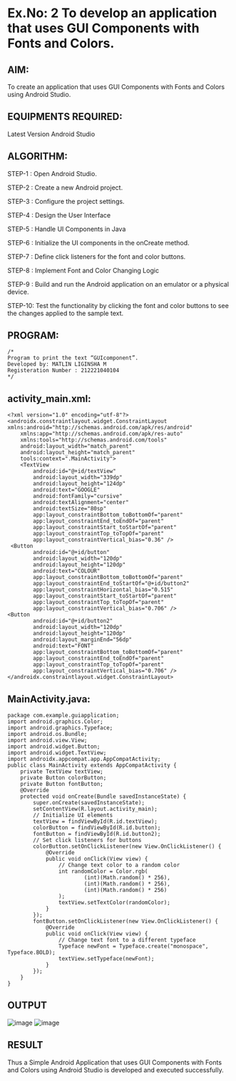 # Ex.No: 2 To develop an application that uses GUI Components with Fonts and Colors. 
## AIM:
To create an application that uses GUI Components with Fonts and Colors using Android Studio.
## EQUIPMENTS REQUIRED:
Latest Version Android Studio
## ALGORITHM:
STEP-1 : Open Android Studio.

STEP-2 : Create a new Android project.

STEP-3 : Configure the project settings.

STEP-4 : Design the User Interface

STEP-5 : Handle UI Components in Java

STEP-6 : Initialize the UI components in the onCreate method.

STEP-7 : Define click listeners for the font and color buttons.

STEP-8 : Implement Font and Color Changing Logic

STEP-9 : Build and run the Android application on an emulator or a physical device.

STEP-10: Test the functionality by clicking the font and color buttons to see the changes applied to the sample text.
## PROGRAM:
```
/*
Program to print the text “GUIcomponent”.
Developed by: MATLIN LIGINSHA M
Registeration Number : 212221040104
*/
```
## activity_main.xml:
```
<?xml version="1.0" encoding="utf-8"?> 
<androidx.constraintlayout.widget.ConstraintLayout 
xmlns:android="http://schemas.android.com/apk/res/android" 
    xmlns:app="http://schemas.android.com/apk/res-auto" 
    xmlns:tools="http://schemas.android.com/tools" 
    android:layout_width="match_parent" 
    android:layout_height="match_parent" 
    tools:context=".MainActivity">  
    <TextView 
        android:id="@+id/textView" 
        android:layout_width="339dp" 
        android:layout_height="124dp" 
        android:text="GOOGLE" 
        android:fontFamily="cursive" 
        android:textAlignment="center" 
        android:textSize="80sp" 
        app:layout_constraintBottom_toBottomOf="parent" 
        app:layout_constraintEnd_toEndOf="parent" 
        app:layout_constraintStart_toStartOf="parent" 
        app:layout_constraintTop_toTopOf="parent" 
        app:layout_constraintVertical_bias="0.36" />
 <Button 
        android:id="@+id/button" 
        android:layout_width="120dp" 
        android:layout_height="120dp" 
        android:text="COLOUR" 
        app:layout_constraintBottom_toBottomOf="parent" 
        app:layout_constraintEnd_toStartOf="@+id/button2" 
        app:layout_constraintHorizontal_bias="0.515" 
        app:layout_constraintStart_toStartOf="parent" 
        app:layout_constraintTop_toTopOf="parent" 
        app:layout_constraintVertical_bias="0.706" />
<Button 
        android:id="@+id/button2" 
        android:layout_width="120dp" 
        android:layout_height="120dp" 
        android:layout_marginEnd="56dp" 
        android:text="FONT" 
        app:layout_constraintBottom_toBottomOf="parent" 
        app:layout_constraintEnd_toEndOf="parent" 
        app:layout_constraintTop_toTopOf="parent" 
        app:layout_constraintVertical_bias="0.706" /> 
</androidx.constraintlayout.widget.ConstraintLayout>
```
## MainActivity.java:
```
package com.example.guiapplication;  
import android.graphics.Color; 
import android.graphics.Typeface; 
import android.os.Bundle; 
import android.view.View;                                                                                                                               
import android.widget.Button; 
import android.widget.TextView; 
import androidx.appcompat.app.AppCompatActivity; 
public class MainActivity extends AppCompatActivity {  
    private TextView textView; 
    private Button colorButton; 
    private Button fontButton;  
    @Override 
    protected void onCreate(Bundle savedInstanceState) { 
        super.onCreate(savedInstanceState); 
        setContentView(R.layout.activity_main);  
        // Initialize UI elements 
        textView = findViewById(R.id.textView); 
        colorButton = findViewById(R.id.button); 
        fontButton = findViewById(R.id.button2);  
        // Set click listeners for buttons 
        colorButton.setOnClickListener(new View.OnClickListener() { 
            @Override 
            public void onClick(View view) { 
                // Change text color to a random color 
                int randomColor = Color.rgb( 
                        (int)(Math.random() * 256), 
                        (int)(Math.random() * 256), 
                        (int)(Math.random() * 256) 
                );                         
                textView.setTextColor(randomColor); 
            } 
        });  
        fontButton.setOnClickListener(new View.OnClickListener() { 
            @Override 
            public void onClick(View view) { 
                // Change text font to a different typeface 
                Typeface newFont = Typeface.create("monospace", Typeface.BOLD); 
                textView.setTypeface(newFont); 
            } 
        }); 
    } 
} 
```
## OUTPUT
![image](https://github.com/MatlinLiginsha/Mobile-Application-Development/assets/143495913/4875229e-3667-44b7-aeee-2d62773a7510)
![image](https://github.com/MatlinLiginsha/Mobile-Application-Development/assets/143495913/ecb6aeef-dfee-4c3b-b92b-fbcdfe8aa36a)

## RESULT
Thus a Simple Android Application that uses GUI Components with Fonts and Colors using Android Studio is developed and executed successfully.


